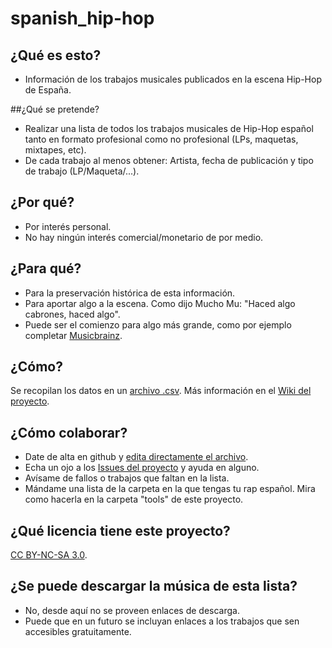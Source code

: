 # spanish_hip-hop

## ¿Qué es esto?
* Información de los trabajos musicales publicados en la escena Hip-Hop de España.

##¿Qué se pretende?

* Realizar una lista de todos los trabajos musicales de Hip-Hop español tanto en formato profesional como no profesional (LPs, maquetas, mixtapes, etc).
* De cada trabajo al menos obtener: Artista, fecha de publicación y tipo de trabajo (LP/Maqueta/...).

## ¿Por qué?
* Por interés personal.
* No hay ningún interés comercial/monetario de por medio.

## ¿Para qué?
* Para la preservación histórica de esta información.
* Para aportar algo a la escena. Como dijo Mucho Mu: "Haced algo cabrones, haced algo".
* Puede ser el comienzo para algo más grande, como por ejemplo completar [Musicbrainz](http://musicbrainz.org/).

## ¿Cómo?
Se recopilan los datos en un [archivo .csv](https://github.com/ctRl-ES/spanish_hip-hop/blob/master/lista%20trabajos%20hip-hop%20espa%C3%B1ol.csv). Más información en el [Wiki del proyecto](https://github.com/ctRl-ES/spanish_hip-hop/wiki).

## ¿Cómo colaborar?
* Date de alta en github y [edita directamente el archivo](https://github.com/ctRl-ES/spanish_hip-hop/edit/master/lista%20trabajos%20hip-hop%20espa%C3%B1ol.csv).
* Echa un ojo a los [Issues del proyecto](https://github.com/ctRl-ES/spanish_hip-hop/issues/) y ayuda en alguno.
* Avísame de fallos o trabajos que faltan en la lista.
* Mándame una lista de la carpeta en la que tengas tu rap español. Mira como hacerla en la carpeta "tools" de este proyecto.

## ¿Qué licencia tiene este proyecto?
[CC BY-NC-SA 3.0](https://creativecommons.org/licenses/by-nc-sa/3.0/).

## ¿Se puede descargar la música de esta lista?
* No, desde aquí no se proveen enlaces de descarga.
* Puede que en un futuro se incluyan enlaces a los trabajos que sen accesibles gratuitamente.
